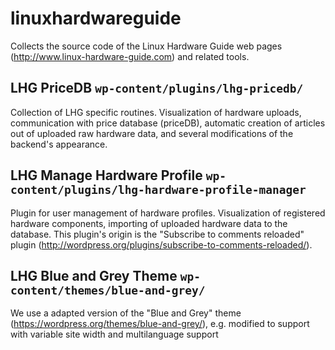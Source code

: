 # linuxhardwareguide

Collects the source code of the Linux Hardware Guide web pages (http://www.linux-hardware-guide.com) and related tools.

## LHG PriceDB `wp-content/plugins/lhg-pricedb/`
Collection of LHG specific routines. Visualization of hardware uploads, communication with price database (priceDB), automatic creation of articles out of uploaded raw hardware data, and several modifications of the backend's appearance. 

## LHG Manage Hardware Profile `wp-content/plugins/lhg-hardware-profile-manager`
Plugin for user management of hardware profiles. Visualization of registered hardware components, importing of uploaded hardware data to the database. This plugin's origin is the "Subscribe to comments reloaded" plugin (http://wordpress.org/plugins/subscribe-to-comments-reloaded/).

## LHG Blue and Grey Theme `wp-content/themes/blue-and-grey/`
We use a adapted version of the "Blue and Grey" theme (https://wordpress.org/themes/blue-and-grey/), e.g. modified to support with variable site width and multilanguage support
